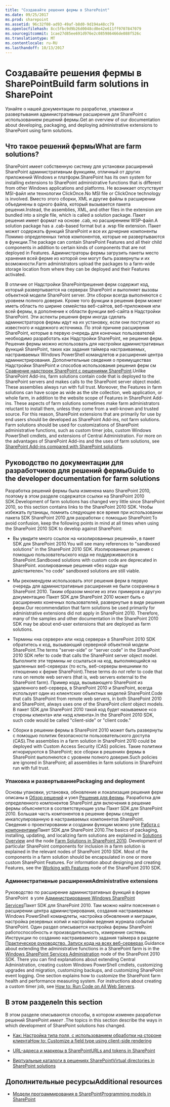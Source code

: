 ```yaml
---
title: "Создавайте решения фермы в SharePoint"
ms.date: 09/25/2017
ms.prod: sharepoint
ms.assetid: 96c32f08-ad93-49af-b8d0-9d194a48cc79
ms.openlocfilehash: 8cc5fbc9d9b26d0048cd0e42e611ff9707847079
ms.sourcegitcommit: 1cae27d85ee691d976e2c085986466de088f526c
ms.translationtype: MT
ms.contentlocale: ru-RU
ms.lasthandoff: 10/13/2017
---
```

# <a name="build-farm-solutions-in-sharepoint"></a><span data-ttu-id="d735f-102">Создавайте решения фермы в SharePoint</span><span class="sxs-lookup"><span data-stu-id="d735f-102">Build farm solutions in SharePoint</span></span>
<span data-ttu-id="d735f-103">Узнайте о нашей документации по разработке, упаковки и развертывания административные расширения для SharePoint с использованием решений фермы.</span><span class="sxs-lookup"><span data-stu-id="d735f-103">Get an overview of our documentation about developing, packaging, and deploying administrative extensions to SharePoint using farm solutions.</span></span>
## <a name="what-are-farm-solutions"></a><span data-ttu-id="d735f-104">Что такое решений фермы</span><span class="sxs-lookup"><span data-stu-id="d735f-104">What are farm solutions?</span></span>
<span data-ttu-id="d735f-105"><a name="WhatAreFarmSolutions"> </a></span><span class="sxs-lookup"><span data-stu-id="d735f-105"></span></span>

<span data-ttu-id="d735f-106">SharePoint имеет собственную систему для установки расширений SharePoint административным функциям, отличный от других приложений Windows и платформ.</span><span class="sxs-lookup"><span data-stu-id="d735f-106">SharePoint has its own system for installing extensions to SharePoint administrative functions that is different from other Windows applications and platforms.</span></span> <span data-ttu-id="d735f-107">Не возникает отсутствует MSI-файл или технологии ClickOnce.</span><span class="sxs-lookup"><span data-stu-id="d735f-107">No MSI file or ClickOnce technology is involved.</span></span> <span data-ttu-id="d735f-108">Вместо этого сборки, XML и другие файлы в расширении объединены в одного файла, который вызывается пакета решения.</span><span class="sxs-lookup"><span data-stu-id="d735f-108">Instead, the assemblies, XML, and other files in the extension are bundled into a single file, which is called a solution package.</span></span> <span data-ttu-id="d735f-109">Пакет решения имеет формат на основе .cab, но расширением WSP-файл.</span><span class="sxs-lookup"><span data-stu-id="d735f-109">A solution package has a .cab-based format but a .wsp file extension.</span></span> <span data-ttu-id="d735f-110">Пакет может содержать функций SharePoint и все их дочерние компоненты Помимо определенных типов компонентов, которые не развертываются в функции.</span><span class="sxs-lookup"><span data-stu-id="d735f-110">The package can contain SharePoint Features and all their child components in addition to certain kinds of components that are not deployed in Features.</span></span> <span data-ttu-id="d735f-111">Администраторы фермы загрузить пакеты место хранения всей ферме из которой они могут быть развернуты и их возможности.</span><span class="sxs-lookup"><span data-stu-id="d735f-111">Farm administrators upload the packages to a farm-wide storage location from where they can be deployed and their Features activated.</span></span>
  
    
    
<span data-ttu-id="d735f-p102">В отличие от Надстройки SharePointрешения ферм содержит код, который развертывается на серверах SharePoint и выполняет вызовы объектной модели SharePoint server. Эти сборки всегда выполняются с уровнем полного доверия. Кроме того функции в решения ферм может иметь область по ширине семейства веб-сайтов, веб-приложения или всей фермы, в дополнение к области функции веб-сайта в Надстройки SharePoint. Эти аспекты решения ферм иногда сделать администраторов фермы идут на их установку, если они поступают из известного и надежного источника. По этой причине расширения SharePoint, которые в первую очередь для конечных пользователей необходимо разработать как Надстройки SharePoint, не решения ферм. Решения фермы можно использовать для настройки административных функций SharePoint, таких как задания таймера настраиваемых, настраиваемых Windows PowerShell командлетов и расширения центра администрирования. Дополнительные сведения о преимуществах Надстройки SharePoint и способов использования решения ферм см  [Сравнение надстроек SharePoint с решениями SharePoint](sharepoint-add-ins-compared-with-sharepoint-solutions.md).</span><span class="sxs-lookup"><span data-stu-id="d735f-p102">Unlike SharePoint Add-ins, farm solutions contain code that is deployed to the SharePoint servers and makes calls to the SharePoint server object model. These assemblies always run with full trust. Moreover, the Features in farm solutions can have scope as wide as the site collection, web application, or whole farm, in addition to the website scope of Features in SharePoint Add-ins. These aspects of farm solutions sometimes make farm administrators reluctant to install them, unless they come from a well-known and trusted source. For this reason, SharePoint extensions that are primarily for use by end users should be developed as SharePoint Add-ins, not farm solutions. Farm solutions should be used for customizations of SharePoint administrative functions, such as custom timer jobs, custom Windows PowerShell cmdlets, and extensions of Central Administration. For more on the advantages of SharePoint Add-ins and the uses of farm solutions, see  [SharePoint Add-ins compared with SharePoint solutions](sharepoint-add-ins-compared-with-sharepoint-solutions.md).</span></span>
  
    
    

## <a name="guide-to-the-developer-documentation-for-farm-solutions"></a><span data-ttu-id="d735f-118">Руководство по документации для разработчиков для решений фермы</span><span class="sxs-lookup"><span data-stu-id="d735f-118">Guide to the developer documentation for farm solutions</span></span>
<span data-ttu-id="d735f-119"><a name="Guide"> </a></span><span class="sxs-lookup"><span data-stu-id="d735f-119"></span></span>

<span data-ttu-id="d735f-120">Разработка решений фермы была изменена мало SharePoint 2010, поэтому в этом разделе содержатся ссылки на SharePoint 2010 SDK.</span><span class="sxs-lookup"><span data-stu-id="d735f-120">Development of farm solutions has changed very little since SharePoint 2010, so this section contains links to the SharePoint 2010 SDK.</span></span> <span data-ttu-id="d735f-121">Чтобы избежать путаницы, помнить следующее все время при использовании пакета SDK SharePoint 2010 для разработки с помощью SharePoint:</span><span class="sxs-lookup"><span data-stu-id="d735f-121">To avoid confusion, keep the following points in mind at all times when using the SharePoint 2010 SDK to develop against SharePoint:</span></span>
  
    
    

- <span data-ttu-id="d735f-122">Вы увидите много ссылок на «изолированных решений», в пакет SDK для SharePoint 2010.</span><span class="sxs-lookup"><span data-stu-id="d735f-122">You will see many references to "sandboxed solutions" in the SharePoint 2010 SDK.</span></span> <span data-ttu-id="d735f-123">Изолированные решения с помощью пользовательского кода не поддерживаются в SharePoint.</span><span class="sxs-lookup"><span data-stu-id="d735f-123">Sandboxed solutions with custom code are deprecated in SharePoint.</span></span> <span data-ttu-id="d735f-124">изолированные решения «без кода» еще действителен.</span><span class="sxs-lookup"><span data-stu-id="d735f-124">"no code" sandboxed solutions are still viable.</span></span>
    
  
- <span data-ttu-id="d735f-p105">Мы рекомендуем использовать этот решения ферм в первую очередь для административные расширения не были сохранены в SharePoint 2010. Таким образом многие из этих примеров и другую документацию Пакет SDK для SharePoint 2010 может быть о расширениях конечных пользователей, развернутые в виде решения ферм.</span><span class="sxs-lookup"><span data-stu-id="d735f-p105">Our recommendation that farm solutions be used primarily for administrative extensions did not apply in SharePoint 2010. Therefore, many of the samples and other documentation in the SharePoint 2010 SDK may be about end-user extensions that are deployed as farm solutions.</span></span>
    
  
- <span data-ttu-id="d735f-127">Термины «на сервере» или «код сервера» в SharePoint 2010 SDK обратитесь к код, вызывающий серверной объектной модели SharePoint.</span><span class="sxs-lookup"><span data-stu-id="d735f-127">The terms "server-side" or "server code" in the SharePoint 2010 SDK refer to code that calls the SharePoint server object model.</span></span> <span data-ttu-id="d735f-128">Выполните эти термины *не* ссылаться на код, выполняющийся на удаленных веб-серверах (то есть, веб-серверы внешними по отношению к ферме SharePoint).</span><span class="sxs-lookup"><span data-stu-id="d735f-128">These terms do  *not*  refer to code that runs on remote web servers (that is, web servers external to the SharePoint farm).</span></span> <span data-ttu-id="d735f-129">Пример кода, вызывающего SharePoint из удаленного веб-сервера, в SharePoint 2010 и SharePoint, всегда использует один из *клиентских* объектных моделей SharePoint.</span><span class="sxs-lookup"><span data-stu-id="d735f-129">Code that calls SharePoint from remote web servers, in both SharePoint 2010 and SharePoint, always uses one of the SharePoint *client*  object models.</span></span> <span data-ttu-id="d735f-130">В пакет SDK для SharePoint 2010 такой код будет называемое «со стороны клиента» или «код клиента».</span><span class="sxs-lookup"><span data-stu-id="d735f-130">In the SharePoint 2010 SDK, such code would be called "client-side" or "client code."</span></span>
    
  
- <span data-ttu-id="d735f-131">Сборки в решении фермы в SharePoint 2010 может быть развернуты с помощью политик безопасности пользовательского доступа (CAS).</span><span class="sxs-lookup"><span data-stu-id="d735f-131">The assemblies in a farm solution in SharePoint 2010 could be deployed with Custom Access Security (CAS) policies.</span></span> <span data-ttu-id="d735f-132">Такие политики игнорируются в SharePoint; все сборки в решениях фермы в SharePoint выполняются с уровнем полного доверия.</span><span class="sxs-lookup"><span data-stu-id="d735f-132">Such policies are ignored in SharePoint; all assemblies in farm solutions in SharePoint run with full trust.</span></span>
    
  

### <a name="packaging-and-deployment"></a><span data-ttu-id="d735f-133">Упаковка и развертывание</span><span class="sxs-lookup"><span data-stu-id="d735f-133">Packaging and deployment</span></span>

<span data-ttu-id="d735f-p108">Основы упаковки, установка, обновление и локализация решения ферм описаны в  [Обзор решений](http://msdn.microsoft.com/library/1983cab9-4b29-494a-a62a-0f8e83908744%28Office.15%29.aspx) и узел [Решения для фермы](http://msdn.microsoft.com/library/845f7524-b9ff-412b-aa29-3afacda91100%28Office.15%29.aspx). Разработка для определенного компонентов SharePoint для включения в решение фермы объясняется в соответствующие узлы Пакет SDK для SharePoint 2010. Большая часть компонентов в решение фермы следует инкапсулированную в настраиваемых компонентов SharePoint. Сведения о проектировании и создании функции можно узле  [Работа с компонентами](http://msdn.microsoft.com/library/ce5f5ce5-1429-439e-9261-2c4ba9788cc1%28Office.15%29.aspx)Пакет SDK для SharePoint 2010.</span><span class="sxs-lookup"><span data-stu-id="d735f-p108">The basics of packaging, installing, updating, and localizing farm solutions are explained in  [Solutions Overview](http://msdn.microsoft.com/library/1983cab9-4b29-494a-a62a-0f8e83908744%28Office.15%29.aspx) and the node [Farm Solutions in SharePoint 2010](http://msdn.microsoft.com/library/845f7524-b9ff-412b-aa29-3afacda91100%28Office.15%29.aspx). Development of particular SharePoint components for inclusion in a farm solution is explained in the relevant nodes of SharePoint 2010 SDK. Most of the components in a farm solution should be encapsulated in one or more custom SharePoint Features. For information about designing and creating Features, see the  [Working with Features](http://msdn.microsoft.com/library/ce5f5ce5-1429-439e-9261-2c4ba9788cc1%28Office.15%29.aspx) node of the SharePoint 2010 SDK.</span></span>
  
    
    

### <a name="administrative-extensions"></a><span data-ttu-id="d735f-138">Административные расширения</span><span class="sxs-lookup"><span data-stu-id="d735f-138">Administrative extensions</span></span>

<span data-ttu-id="d735f-p109">Руководство по расширение административных функций в ферме SharePoint  в узле  [Администрирование Windows SharePoint Services](http://msdn.microsoft.com/library/cdcc1b8a-4144-446f-b471-03d4a754a8ab%28Office.15%29.aspx)Пакет SDK для SharePoint 2010. Там можно найти пояснения о расширении центра администрирования, создания настраиваемых Windows PowerShell командлеты, настройка обновления и миграции, настройка резервных копий и настройки ведения журнала событий SharePoint. Один раздел описывается настройка фермы SharePoint работоспособность и производительность, измерение системы. Инструкции по созданию настраиваемого задания таймера в разделе  [Практическое руководство. Запуск кода на всех веб-серверах](http://msdn.microsoft.com/library/1bbb11b4-a342-4bed-9e7a-b8b13edd0ccc%28Office.15%29.aspx).</span><span class="sxs-lookup"><span data-stu-id="d735f-p109">Guidance about extending the administrative functions in a SharePoint farm is in the  [Windows SharePoint Services Administration](http://msdn.microsoft.com/library/cdcc1b8a-4144-446f-b471-03d4a754a8ab%28Office.15%29.aspx) node of the SharePoint 2010 SDK. There you can find explanations about extending Central Administration, creating custom Windows PowerShell cmdlets, customizing upgrades and migration, customizing backups, and customizing SharePoint event logging. One section explains how to customize the SharePoint farm health and performance measuring system. For instructions about creating a custom timer job, see [How to: Run Code on All Web Servers](http://msdn.microsoft.com/library/1bbb11b4-a342-4bed-9e7a-b8b13edd0ccc%28Office.15%29.aspx).</span></span>
  
    
    

## <a name="in-this-section"></a><span data-ttu-id="d735f-143">В этом разделе</span><span class="sxs-lookup"><span data-stu-id="d735f-143">In this section</span></span>
<span data-ttu-id="d735f-144"><a name="Guide"> </a></span><span class="sxs-lookup"><span data-stu-id="d735f-144"></span></span>

<span data-ttu-id="d735f-145">В этом разделе описываются способы, в котором изменен разработки решений SharePoint  *имеет*  .</span><span class="sxs-lookup"><span data-stu-id="d735f-145">The topics in this section describe the ways in which development of SharePoint solutions  *has*  changed.</span></span>
  
    
    

-  [<span data-ttu-id="d735f-146">Как: Настройка типа поля, с использованием обработки на стороне клиента</span><span class="sxs-lookup"><span data-stu-id="d735f-146">How to: Customize a field type using client-side rendering</span></span>](how-to-customize-a-field-type-using-client-side-rendering.md)
    
  
-  [<span data-ttu-id="d735f-147">URL-адреса и маркеры в SharePoint</span><span class="sxs-lookup"><span data-stu-id="d735f-147">URLs and tokens in SharePoint</span></span>](urls-and-tokens-in-sharepoint.md)
    
  
-  [<span data-ttu-id="d735f-148">Виртуальные каталоги в решениях SharePoint</span><span class="sxs-lookup"><span data-stu-id="d735f-148">Virtual directories in SharePoint solutions</span></span>](virtual-directories-in-sharepoint-solutions.md)
    
  

## <a name="additional-resources"></a><span data-ttu-id="d735f-149">Дополнительные ресурсы</span><span class="sxs-lookup"><span data-stu-id="d735f-149">Additional resources</span></span>
<span data-ttu-id="d735f-150"><a name="SP15buildfarm_addlresources"> </a></span><span class="sxs-lookup"><span data-stu-id="d735f-150"></span></span>


-  [<span data-ttu-id="d735f-151">Модели программирования в SharePoint</span><span class="sxs-lookup"><span data-stu-id="d735f-151">Programming models in SharePoint</span></span>](programming-models-in-sharepoint.md)
    
  

